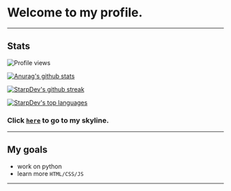 # Welcome to my profile.
***
## Stats
![Profile views](https://gpvc.arturio.dev/StarpDev) 

[![Anurag's github stats](https://github-readme-stats.vercel.app/api?username=StarpDev&theme=blue-green)](https://github.com/anuraghazra/github-readme-stats)

[![StarpDev's github streak](https://github-readme-streak-stats.herokuapp.com/?user=StarpDev&theme=blue-green)](https://github.com/DenverCoder1/github-readme-streak-stats)

[![StarpDev's top languages](https://github-readme-stats.vercel.app/api/top-langs/?username=StarpDev&theme=blue-green)](https://github.com/anuraghazra/github-readme-stats)

### Click [`here`](https://skyline.github.com/StarpDev/2021) to go to my skyline.
***

## My goals
- work on python
- learn more `HTML/CSS/JS`
***


<br><br>
